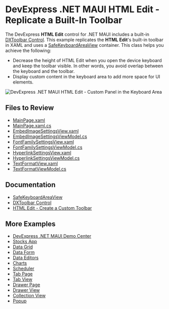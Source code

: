 # DevExpress .NET MAUI HTML Edit - Replicate a Built-In Toolbar

The DevExpress **HTML Edit** control for .NET MAUI includes a built-in [DXToolbar Control](https://docs.devexpress.com/MAUI/404604/dialogs-menu-and-navigation/toolbar/toolbar-overview?v=23.2). This example replicates the **HTML Edit**'s built-in toolbar in XAML and uses a [SafeKeyboardAreaView](https://docs.devexpress.com/MAUI/DevExpress.Maui.Core.SafeKeyboardAreaView?v=23.2&) container. This class helps you achieve the following:
* Decrease the height of HTML Edit when you open the device keyboard and keep the toolbar visible. In other words, you avoid overlap between the keyboard and the toolbar.
* Display custom content in the keyboard area to add more space for UI elements.

![DevExpress .NET MAUI HTML Edit - Custom Panel in the Keyboard Area](https://docs.devexpress.com/MAUI/images/core/safekeyboardareaview.png?v=23.2)

## Files to Review

- [MainPage.xaml](CS/MainPage.xaml)
- [MainPage.xaml.cs](CS/MainPage.xaml.cs)
- [EmbedImageSettingsView.xaml](CS/Views/EmbedImageSettingsView.xaml)
- [EmbedImageSettingsViewModel.cs](CS/ViewModels/EmbedImageSettingsViewModel.cs)
- [FontFamilySettingsView.xaml](CS/Views/FontFamilySettingsView.xaml)
- [FontFamilySettingsViewModel.cs](CS/ViewModels/FontFamilySettingsViewModel.cs)
- [HyperlinkSettingsView.xaml](CS/Views/HyperlinkSettingsView.xaml)
- [HyperlinkSettingsViewModel.cs](CS/ViewModels/HyperlinkSettingsViewModel.cs)
- [TextFormatView.xaml](CS/Views/TextFormatView.xaml)
- [TextFormatViewModel.cs](CS/ViewModels/TextFormatViewModel.cs)

## Documentation

- [SafeKeyboardAreaView](https://docs.devexpress.com/MAUI/DevExpress.Maui.Core.SafeKeyboardAreaView?v=23.2)
- [DXToolbar Control](https://docs.devexpress.com/MAUI/404604/dialogs-menu-and-navigation/toolbar/toolbar-overview?v=23.2)
- [HTML Edit - Create a Custom Toolbar](https://docs.devexpress.com/MAUI/404639/html-edit/toolbar?v=23.2)

## More Examples

* [DevExpress .NET MAUI Demo Center](https://github.com/DevExpress-Examples/maui-demo-app)
* [Stocks App](https://github.com/DevExpress-Examples/maui-stocks-mini)
* [Data Grid](https://github.com/DevExpress-Examples/maui-data-grid-get-started)
* [Data Form](https://github.com/DevExpress-Examples/maui-data-form-get-started)
* [Data Editors](https://github.com/DevExpress-Examples/maui-editors-get-started)
* [Charts](https://github.com/DevExpress-Examples/maui-charts)
* [Scheduler](https://github.com/DevExpress-Examples/maui-scheduler-get-started)
* [Tab Page](https://github.com/DevExpress-Examples/maui-tab-page-get-started)
* [Tab View](https://github.com/DevExpress-Examples/maui-tab-view-get-started)
* [Drawer Page](https://github.com/DevExpress-Examples/maui-drawer-page-get-started)
* [Drawer View](https://github.com/DevExpress-Examples/maui-drawer-view-get-started)
* [Collection View](https://github.com/DevExpress-Examples/maui-collection-view-get-started)
* [Popup](https://github.com/DevExpress-Examples/maui-popup-get-started)
